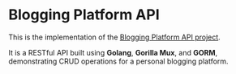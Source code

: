 # Blogging Platform API

This is the implementation of the [Blogging Platform API project](https://roadmap.sh/projects/blogging-platform-api).  

It is a RESTful API built using **Golang**, **Gorilla Mux**, and **GORM**, demonstrating CRUD operations for a personal blogging platform.  

